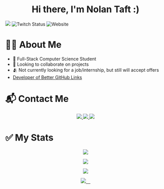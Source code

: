 <h1 align="center">Hi there, I'm Nolan Taft :)</h1>

![](https://komarev.com/ghpvc/?username=dev-nolant&style=plastic&label=PROFILE+VIEWS&color=blueviolet)
![Twitch Status](https://img.shields.io/twitch/status/swivlefan?style=plastic&color=blueviolet)
![Website](https://img.shields.io/website?down_color=lightgrey&down_message=down&style=plastic&up_color=blueviolet&up_message=online&url=https%3A%2F%2Fnolant.org)

# 🧒🏻 About Me

- 🦾 Full-Stack Computer Science Student
- 👥 Looking to collaborate on projects
- 🫂 Not currently looking for a job/internship, but still will accept offers
- [Developer of Better GitHub Links](https://code.nolant.org/linkify?link=https://github.com/dev-nolant/better-github-links)

# 📬 Contact Me

<p align ="center">

  <a href ="#'downbadman#0069'" role="downbadman#0069">
  <img src="https://img.shields.io/badge/-Discord-7289da?style=for-the-badge&logo=Discord&logoColor=white"/>
  </a>
  <a href ="https://twitter.com/NaloCardOffic" role="Twitter">
  <img src="https://img.shields.io/badge/-Twitter-1DA1F2?style=for-the-badge&logo=Twitter&logoColor=white"/>
  </a>
   <a href ="https://www.facebook.com/ahmed.nouira.7792/">
  <img src="https://img.shields.io/badge/-Twitch-6441a5?style=for-the-badge&logo=Twitch&logoColor=white"/>
  </a>
</p>


# ✅ My Stats

<p align="center" >
  <a href="https://github-readme-streak-stats.herokuapp.com?user=dev-nolant&theme=tokyonight_duo">
  <img src="https://github-readme-streak-stats.herokuapp.com?user=dev-nolant&theme=tokyonight_duo" />
</a>
</p>


<p align="center">
<a href="https://github-readme-stats.vercel.app/api/top-langs/?username=dev-nolant&layout=compact&langs_count=8&hide=Mako&theme=nightowl&count_private=true&border_radius=15&border_color=#212121">
  <img  src="https://github-readme-stats.vercel.app/api/top-langs/?username=dev-nolant&layout=compact&langs_count=8&hide=Mako&theme=nightowl&count_private=true&border_radius=15&border_color=#212121" />
</a>
</p>

<p align="center" >
<a href="https://wakatime.com/@dev_nolant" target="\_blank">
  <img src="https://github-readme-stats.vercel.app/api/wakatime?username=dev_nolant&v=2&langs_count=8&custom_title=🕒 Most Used Languages Time&theme=nightowl&count_private=true&count_private=true&border_radius=15&border_color=#212121" />
  </a>
</p>

<p align="center" >
<a href="https://github-readme-stats.vercel.app/api?username=dev-nolant&count_private=true&show_icons=true&theme=nightowl&include_all_commits=true&langs_count=10&border_radius=15&border_color=#212121">
    <img src="https://github-readme-stats.vercel.app/api?username=dev-nolant&count_private=true&show_icons=true&theme=nightowl&include_all_commits=true&langs_count=10&border_radius=15&border_color=#212121" /> 
  </a>
</p>
